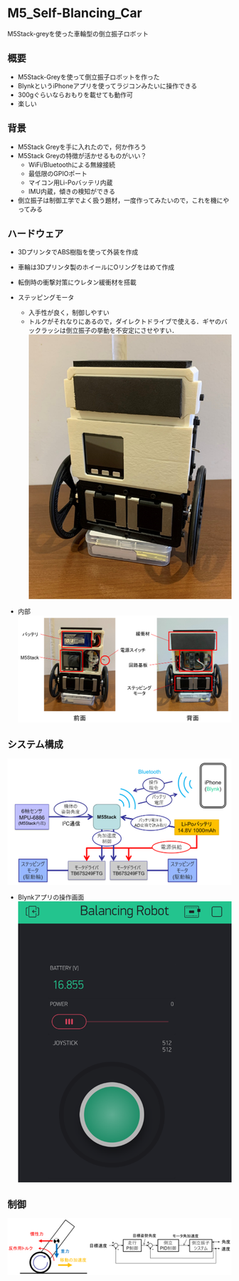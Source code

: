 # M5_Self-Blancing_Car
M5Stack-greyを使った車輪型の倒立振子ロボット

## 概要
- M5Stack-Greyを使って倒立振子ロボットを作った
- BlynkというiPhoneアプリを使ってラジコンみたいに操作できる
- 300gぐらいならおもりを載せても動作可
- 楽しい

## 背景
- M5Stack Greyを手に入れたので，何か作ろう
- M5Stack Greyの特徴が活かせるものがいい？
    - WiFi/Bluetoothによる無線接続
    - 最低限のGPIOポート
    - マイコン用Li-Poバッテリ内蔵
    - IMU内蔵，傾きの検知ができる
- 倒立振子は制御工学でよく扱う題材，一度作ってみたいので，これを機にやってみる

## ハードウェア
- 3DプリンタでABS樹脂を使って外装を作成
- 車輪は3Dプリンタ製のホイールにOリングをはめて作成
- 転倒時の衝撃対策にウレタン緩衝材を搭載
- ステッピングモータ
    - 入手性が良く，制御しやすい
    - トルクがそれなりにあるので，ダイレクトドライブで使える．ギヤのバックラッシは倒立振子の挙動を不安定にさせやすい．
![robot_image](/images/robot.png)

- 内部
![coverless_image](/images/coverless.png)

## システム構成

![system_overview](/images/system_overview.png)

- Blynkアプリの操作画面
![control_interface](/images/control_interface.png)

## 制御

![control_diagram](/images/control_diagram.png)